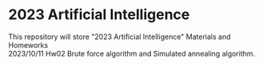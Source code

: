 # 2023 Artificial Intelligence
This repository will store "2023 Artificial Intelligence" Materials and Homeworks      
2023/10/11 Hw02 Brute force algorithm and Simulated annealing algorithm.
